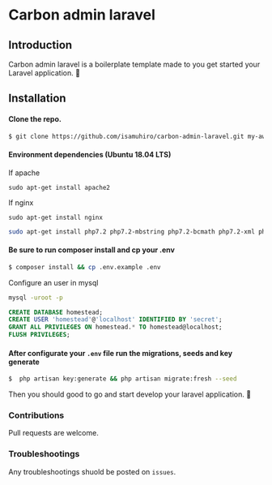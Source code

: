 # Carbon admin laravel
## Introduction

Carbon admin laravel is a boilerplate template made to you get started your Laravel application. 🚀

## Installation

#### Clone the repo.
```sh
$ git clone https://github.com/isamuhiro/carbon-admin-laravel.git my-awesome-app && cd my-awesome-app
```
#### Environment dependencies (Ubuntu 18.04 LTS)

If apache
```
sudo apt-get install apache2
```

If nginx

```
sudo apt-get install nginx
```

```bash
sudo apt-get install php7.2 php7.2-mbstring php7.2-bcmath php7.2-xml php7.2-mysql php7.2-fpm mariadb-server
```

#### Be sure to run composer install and cp your .env
```sh
$ composer install && cp .env.example .env
```

Configure an user in mysql

```sh
mysql -uroot -p
```

```sql
CREATE DATABASE homestead;
CREATE USER 'homestead'@'localhost' IDENTIFIED BY 'secret';
GRANT ALL PRIVILEGES ON homestead.* TO homestead@localhost;
FLUSH PRIVILEGES;
```

#### After configurate your `.env` file run the migrations, seeds and key generate 

```sh
$  php artisan key:generate && php artisan migrate:fresh --seed
```

Then you should good to go and start develop your laravel application. 🙌

### Contributions

Pull requests are welcome.

### Troubleshootings

Any troubleshootings shuold be posted on `issues`.
